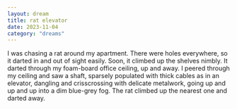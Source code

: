 ```yaml
---
layout: dream
title: rat elevator
date: 2023-11-04
category: "dreams"
---
```


I was chasing a rat around my apartment. There were holes everywhere, so it darted in and out of sight easily. Soon, it climbed up the shelves nimbly. It darted through my foam-board office ceiling, up and away. I peered through my ceiling and saw a shaft, sparsely populated with thick cables as in an elevator, dangling and crisscrossing with delicate metalwork, going up and up and up into a dim blue-grey fog. The rat climbed up the nearest one and darted away.